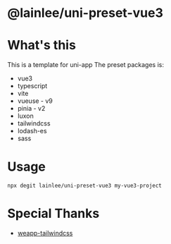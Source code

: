 # @lainlee/uni-preset-vue3

# What's this

This is a template for uni-app
The preset packages is:

- vue3
- typescript
- vite
- vueuse - v9
- pinia - v2
- luxon
- tailwindcss
- lodash-es
- sass

# Usage

```
npx degit lainlee/uni-preset-vue3 my-vue3-project
```

# Special Thanks

- [weapp-tailwindcss](https://github.com/sonofmagic/weapp-tailwindcss)
